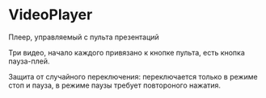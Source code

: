 # VideoPlayer
Плеер, управляемый с пульта презентаций

Три видео, начало каждого привязано к кнопке пульта, есть кнопка пауза-плей. 

Защита от случайного переключения: переключается только в режиме стоп и пауза, в режиме паузы требует повтороного нажатия.
